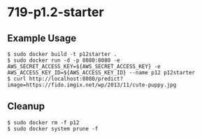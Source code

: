 # 719-p1.2-starter
## Example Usage
```
$ sudo docker build -t p12starter .
$ sudo docker run -d -p 8080:8080 -e AWS_SECRET_ACCESS_KEY=${AWS_SECRET_ACCESS_KEY} -e AWS_ACCESS_KEY_ID=${AWS_ACCESS_KEY_ID} --name p12 p12starter
$ curl http://localhost:8080/predict?image=https://fido.imgix.net/wp/2013/11/cute-puppy.jpg
```
## Cleanup
```
$ sudo docker rm -f p12
$ sudo docker system prune -f
```
